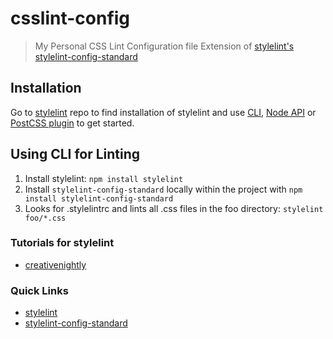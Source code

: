 # csslint-config

>My Personal CSS Lint Configuration file 
>Extension of [stylelint's](https://github.com/stylelint/stylelint) [stylelint-config-standard](https://github.com/stylelint/stylelint-config-standard)

## Installation
Go to [stylelint](https://github.com/stylelint/stylelint) repo to find installation of stylelint and use [CLI](https://github.com/stylelint/stylelint/blob/master/docs/user-guide/cli.md), [Node API](https://github.com/stylelint/stylelint/blob/master/docs/user-guide/node-api.md) or [PostCSS plugin](https://github.com/stylelint/stylelint/blob/master/docs/user-guide/postcss-plugin.md) to get started.

## Using CLI for Linting
1. Install stylelint: ``` npm install stylelint ```
2. Install ```stylelint-config-standard``` locally within the project with ```npm install stylelint-config-standard```
2. Looks for .stylelintrc and lints all .css files in the foo directory: ``` stylelint foo/*.css ```

### Tutorials for stylelint  
* [creativenightly](http://www.creativenightly.com/2016/02/How-to-lint-your-css-with-stylelint/)

### Quick Links
* [stylelint](https://github.com/stylelint/stylelint)
* [stylelint-config-standard](https://github.com/stylelint/stylelint-config-standard)

